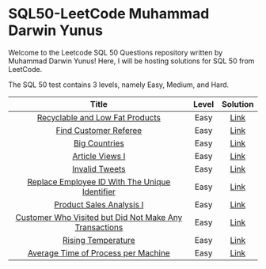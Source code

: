 # SQL50-LeetCode Muhammad Darwin Yunus

Welcome to the Leetcode SQL 50 Questions repository written by Muhammad Darwin Yunus! Here, I will be hosting solutions for SQL 50 from LeetCode.

The SQL 50 test contains 3 levels, namely Easy, Medium, and Hard.

| Title | Level | Solution |
|:-----:|:----------:|:--------:|
|[Recyclable and Low Fat Products](https://leetcode.com/problems/recyclable-and-low-fat-products/description/?envType=study-plan-v2&envId=top-sql-50)|Easy|[Link](https://github.com/Muhammad-Darwin-Yunus/SQL50-LeetCode/blob/main/Code%20SQL/Recyclable%20and%20Low%20Fat%20Products)
|[Find Customer Referee](https://leetcode.com/problems/find-customer-referee/description/?envType=study-plan-v2&envId=top-sql-50)|Easy|[Link](https://github.com/Muhammad-Darwin-Yunus/SQL50-LeetCode/blob/main/Code%20SQL/Find%20Customer%20Referee)
|[Big Countries](https://leetcode.com/problems/big-countries/description/?envType=study-plan-v2&envId=top-sql-50)|Easy|[Link](https://github.com/Muhammad-Darwin-Yunus/SQL50-LeetCode/blob/main/Code%20SQL/Big%20Countries)
|[Article Views I](https://leetcode.com/problems/article-views-i/description/?envType=study-plan-v2&envId=top-sql-50)|Easy|[Link](https://github.com/Muhammad-Darwin-Yunus/SQL50-LeetCode/blob/main/Code%20SQL/Article%20Views%20I)
|[Invalid Tweets](https://leetcode.com/problems/invalid-tweets/description/?envType=study-plan-v2&envId=top-sql-50)|Easy|[Link](https://github.com/Muhammad-Darwin-Yunus/SQL50-LeetCode/blob/main/Code%20SQL/Invalid%20Tweets)
|[Replace Employee ID With The Unique Identifier](https://leetcode.com/problems/replace-employee-id-with-the-unique-identifier/description/?envType=study-plan-v2&envId=top-sql-50)|Easy|[Link](https://github.com/Muhammad-Darwin-Yunus/SQL50-LeetCode/blob/main/Code%20SQL/Replace%20Employee%20ID%20With%20The%20Unique%20Identifier)
|[Product Sales Analysis I](https://leetcode.com/problems/product-sales-analysis-i/description/?envType=study-plan-v2&envId=top-sql-50)|Easy|[Link](https://github.com/Muhammad-Darwin-Yunus/SQL50-LeetCode/blob/main/Code%20SQL/Product%20Sales%20Analysis%20I)
|[Customer Who Visited but Did Not Make Any Transactions](https://leetcode.com/problems/customer-who-visited-but-did-not-make-any-transactions/description/?envType=study-plan-v2&envId=top-sql-50)|Easy|[Link](https://github.com/Muhammad-Darwin-Yunus/SQL50-LeetCode/blob/main/Code%20SQL/Customer%20Who%20Visited%20but%20Did%20Not%20Make%20Any%20Transactions)
|[Rising Temperature](https://leetcode.com/problems/rising-temperature/description/?envType=study-plan-v2&envId=top-sql-50)|Easy|[Link](https://github.com/Muhammad-Darwin-Yunus/SQL50-LeetCode/blob/main/Code%20SQL/Rising%20Temperature)
|[Average Time of Process per Machine](https://leetcode.com/problems/average-time-of-process-per-machine/description/?envType=study-plan-v2&envId=top-sql-50)|Easy|[Link](https://github.com/Muhammad-Darwin-Yunus/SQL50-LeetCode/blob/main/Code%20SQL/Average%20Time%20of%20Process%20per%20Machine)
